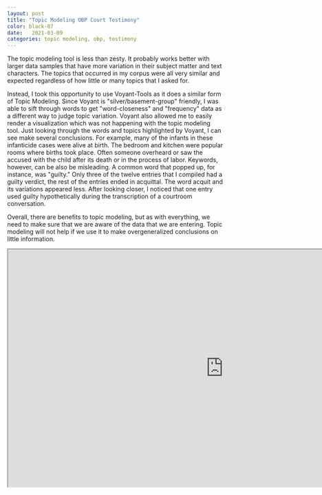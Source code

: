 ```yaml
---
layout: post
title: "Topic Modeling OBP Court Testimony"
color: black-87
date:   2021-03-09
categories: topic modeling, obp, testimony
---
```


The topic modeling tool is less than zesty. It probably works better with larger data samples that have more variation in their subject matter and text characters. The topics that occurred in my corpus were all very similar and expected regardless of how little or many topics that I asked for. 

Instead, I took this opportunity to use Voyant-Tools as it does a similar form of Topic Modeling. Since Voyant is "silver/basement-group" friendly, I was able to sift through words to get "word-closeness" and "frequency" data as a different way to judge topic variation. Voyant also allowed me to easily render a visualization which was not happening with the topic modeling tool. Just looking through the words and topics highlighted by Voyant, I can see make several conclusions. For example, many of the infants in these infanticide cases were alive at birth. The bedroom and kitchen were popular rooms where births took place. Often someone overheard or saw the accused with the child after its death or in the process of labor. Keywords, however, can be also be misleading. A common word that popped up, for instance, was "guilty." Only three of the twelve entries that I compiled had a guilty verdict, the rest of the entries ended in acquittal. The word acquit and its variations appeared less. After looking closer, I noticed that one entry used guilty hypothetically during the transcription of a courtroom conversation. 

Overall, there are benefits to topic modeling, but as with everything, we need to make sure that we are aware of the data that we are entering. Topic modeling will not help if we use it to make overgeneralized conclusions on little information. 

<iframe src="https://drive.google.com/file/d/10-NPiyCAn0NU7azldrCVr4eTQCUnDpJC/preview" width="1000" height="552"></iframe>
